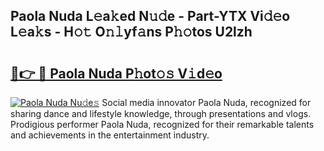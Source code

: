 ## Paola Nuda L𝚎a𝚔ed N𝚞𝚍e - Part-YTX Vi𝚍𝚎o L𝚎a𝚔s - H𝚘𝚝 O𝚗𝚕yf𝚊ns P𝚑𝚘tos U2lzh

# <h2><a href="http://kfexv6g.oniu.top/?m=Paola+Nuda">🔗👉 🔴 Paola Nuda P𝚑ot𝚘𝚜 V𝚒d𝚎o</a></h2>

[![Paola Nuda Nu𝚍e𝚜](https://i.imgur.com/0qMVB7G.gif)](http://kfexv6g.oniu.top/?m=Paola+Nuda)
Social media innovator Paola Nuda, recognized for sharing dance and lifestyle knowledge, through presentations and vlogs. Prodigious performer Paola Nuda, recognized for their remarkable talents and achievements in the entertainment industry.  

